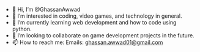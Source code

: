 - 👋 Hi, I’m @GhassanAwwad
- 👀 I’m interested in coding, video games, and technology in general.
- 🌱 I’m currently learning web development and how to code using python.
- 💞️ I’m looking to collaborate on game development projects in the future.
- 📫 How to reach me: Emails: ghassan.awwad01@gmail.com

<!---
GhassanAwwad/GhassanAwwad is a ✨ special ✨ repository because its `README.md` (this file) appears on your GitHub profile.
You can click the Preview link to take a look at your changes.
--->
